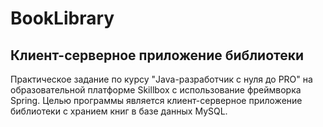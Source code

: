 # BookLibrary
## Клиент-серверное приложение библиотеки
Практическое задание по курсу "Java-разработчик с нуля до PRO" на образовательной платформе Skillbox с использование фреймворка Spring.
Целью программы является клиент-серверное приложение библиотеки с хранием книг в базе данных MySQL.
